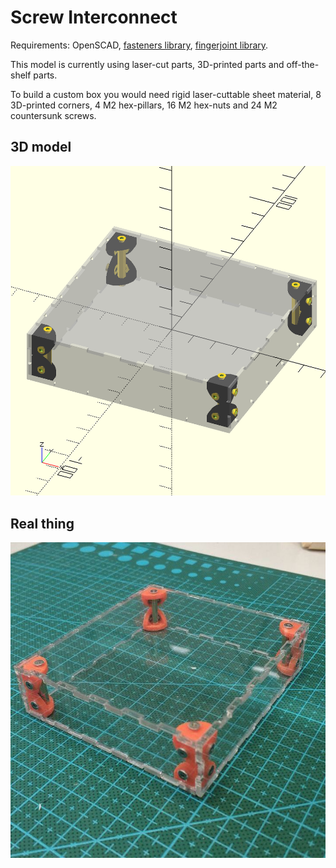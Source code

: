 # Screw Interconnect

Requirements: OpenSCAD, [fasteners library](https://github.com/txoof/OpenSCAD_fasteners/blob/master/nuts_and_bolts.scad), [fingerjoint library](https://github.com/txoof/fingerjoint/blob/master/fingerjoint.scad).

This model is currently using laser-cut parts, 3D-printed parts and off-the-shelf parts.

To build a custom box you would need rigid laser-cuttable sheet material, 8 3D-printed corners, 4 M2 hex-pillars, 16 M2 hex-nuts and 24 M2 countersunk screws.

## 3D model

![screenshot](/screenshot.png)

## Real thing

![photo](/photo.jpg)
